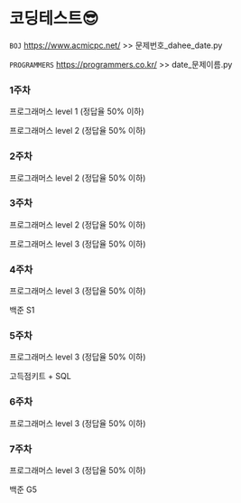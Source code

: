 # 코딩테스트😎

`BOJ` https://www.acmicpc.net/   >> 문제번호_dahee_date.py

`PROGRAMMERS` https://programmers.co.kr/   >> date_문제이름.py

### 1주차

프로그래머스 level 1 (정답율 50% 이하)

프로그래머스 level 2 (정답율 50% 이하)

### 2주차

프로그래머스 level 2 (정답율 50% 이하)

### 3주차

프로그래머스 level 2 (정답율 50% 이하)

프로그래머스 level 3 (정답율 50% 이하)

### 4주차

프로그래머스 level 3 (정답율 50% 이하)

백준 S1

### 5주차

프로그래머스 level 3 (정답율 50% 이하)

고득점키트 + SQL

### 6주차

프로그래머스 level 3 (정답율 50% 이하)

### 7주차

프로그래머스 level 3 (정답율 50% 이하)

백준 G5
